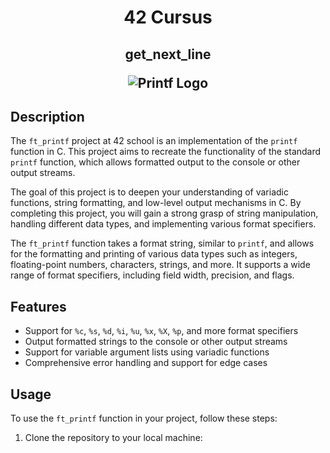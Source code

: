 <h1 align=center>
  42 Cursus
 </h1>
<h2 align=center>
  get_next_line

  ![Printf Logo](https://game.42sp.org.br/static/assets/achievements/ft_printfm.png)

  </h2>

## Description

The `ft_printf` project at 42 school is an implementation of the `printf` function in C. This project aims to recreate the functionality of the standard `printf` function, which allows formatted output to the console or other output streams.

The goal of this project is to deepen your understanding of variadic functions, string formatting, and low-level output mechanisms in C. By completing this project, you will gain a strong grasp of string manipulation, handling different data types, and implementing various format specifiers.

The `ft_printf` function takes a format string, similar to `printf`, and allows for the formatting and printing of various data types such as integers, floating-point numbers, characters, strings, and more. It supports a wide range of format specifiers, including field width, precision, and flags.

## Features

- Support for `%c`, `%s`, `%d`, `%i`, `%u`, `%x`, `%X`, `%p`, and more format specifiers
- Output formatted strings to the console or other output streams
- Support for variable argument lists using variadic functions
- Comprehensive error handling and support for edge cases

## Usage

To use the `ft_printf` function in your project, follow these steps:

1. Clone the repository to your local machine:
